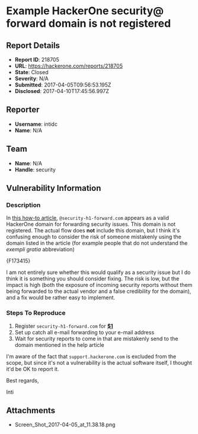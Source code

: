 # Example HackerOne security@ forward domain is not registered

## Report Details
- **Report ID**: 218705
- **URL**: https://hackerone.com/reports/218705
- **State**: Closed
- **Severity**: N/A
- **Submitted**: 2017-04-05T09:56:53.195Z
- **Disclosed**: 2017-04-10T17:45:56.997Z

## Reporter
- **Username**: intidc
- **Name**: N/A

## Team
- **Name**: N/A
- **Handle**: security

## Vulnerability Information
### Description

In [this how-to article](https://support.hackerone.com/hc/en-us/articles/218142843-How-to-forward-emails-to-the-HackerOne-inbox), `@security-h1-forward.com` appears as a valid HackerOne domain for forwarding security issues. This domain is not registered. The actual flow does **not** include this domain, but I think it's confusing enough to consider the risk of someone mistakenly using the domain listed in the article (for example people that do not understand the *exempli gratia* abbreviation) 

{F173415}

I am not entirely sure whether this would qualify as a security issue but I do think it is something you should consider fixing. The risk is low, but the impact is high (both the exposure of incoming security reports without them being forwarded to the actual vendor and a false credibility for the domain), and a fix would be rather easy to implement. 

### Steps To Reproduce

1. Register `security-h1-forward.com` for **[$1](https://www.godaddy.com)**
2. Set up catch all e-mail forwarding to your e-mail address
3. Wait for security reports to come in that are mistakenly send to the domain mentioned in the help article

I'm aware of the fact that `support.hackerone.com` is excluded from the scope, but since it's not a vulnerability is the actual software itself, I thought it'd be OK to report it.

Best regards,


Inti



## Attachments
- Screen_Shot_2017-04-05_at_11.38.18.png
